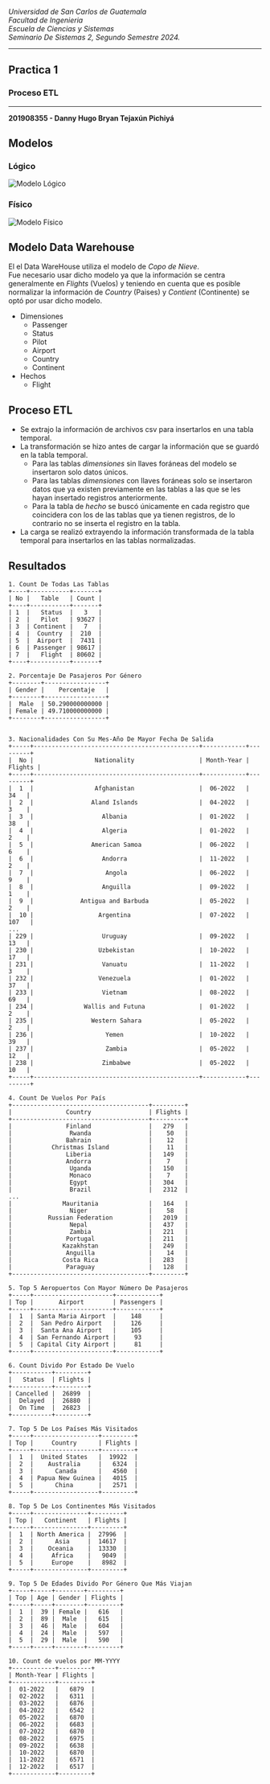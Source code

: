 *Universidad de San Carlos de Guatemala*  
*Facultad de Ingenieria*  
*Escuela de Ciencias y Sistemas*  
*Seminario De Sistemas 2, Segundo Semestre 2024.*  

___
## **Practica 1**
### **Proceso ETL**
___
**201908355 - Danny Hugo Bryan Tejaxún Pichiyá**

## Modelos
### Lógico
![Modelo Lógico](./Img/Logical.jpg)

### Físico
![Modelo Físico](./Img/Relational.jpg)

## Modelo Data Warehouse
El el Data WareHouse utiliza el modelo de *Copo de Nieve*.  
Fue necesario usar dicho modelo ya que la información se centra generalmente en *Flights* (Vuelos) y teniendo en cuenta que es posible normalizar la información de *Country* (Paises) y *Contient* (Continente) se optó por usar dicho modelo.

* Dimensiones
    * Passenger
    * Status
    * Pilot
    * Airport
    * Country
    * Continent
* Hechos
    * Flight

## Proceso ETL
* Se extrajo la información de archivos csv para insertarlos en una tabla temporal.  
* La transformación se hizo antes de cargar la información que se guardó en la tabla temporal.  
    * Para las tablas *dimensiones* sin llaves foráneas del modelo se insertaron solo datos únicos.
    * Para las tablas *dimensiones* con llaves foráneas solo se insertaron datos que ya existen previamente en las tablas a las que se les hayan insertado registros anteriormente.
    * Para la tabla de *hecho* se buscó únicamente en cada registro que coincidera con los de las tablas que ya tienen registros, de lo contrario no se inserta el registro en la tabla.  
* La carga se realizó extrayendo la información transformada de la tabla temporal para insertarlos en las tablas normalizadas.

## Resultados
```
1. Count De Todas Las Tablas
+----+-----------+-------+
| No |   Table   | Count |
+----+-----------+-------+
| 1  |   Status  |   3   |
| 2  |   Pilot   | 93627 |
| 3  | Continent |   7   |
| 4  |  Country  |  210  |
| 5  |  Airport  |  7431 |
| 6  | Passenger | 98617 |
| 7  |   Flight  | 80602 |
+----+-----------+-------+

2. Porcentaje De Pasajeros Por Género
+--------+-----------------+
| Gender |    Percentaje   |
+--------+-----------------+
|  Male  | 50.290000000000 |
| Female | 49.710000000000 |
+--------+-----------------+


3. Nacionalidades Con Su Mes-Año De Mayor Fecha De Salida
+-----+----------------------------------------------+------------+---------+
|  No |                 Nationality                  | Month-Year | Flights |
+-----+----------------------------------------------+------------+---------+
|  1  |                 Afghanistan                  |  06-2022   |    34   |
|  2  |                Aland Islands                 |  04-2022   |    3    |
|  3  |                   Albania                    |  01-2022   |    38   |
|  4  |                   Algeria                    |  01-2022   |    2    |
|  5  |                American Samoa                |  06-2022   |    6    |
|  6  |                   Andorra                    |  11-2022   |    2    |
|  7  |                    Angola                    |  06-2022   |    9    |
|  8  |                   Anguilla                   |  09-2022   |    1    |
|  9  |             Antigua and Barbuda              |  05-2022   |    2    |
|  10 |                  Argentina                   |  07-2022   |   107   |
...
| 229 |                   Uruguay                    |  09-2022   |    13   |
| 230 |                  Uzbekistan                  |  10-2022   |    17   |
| 231 |                   Vanuatu                    |  11-2022   |    3    |
| 232 |                  Venezuela                   |  01-2022   |    37   |
| 233 |                   Vietnam                    |  08-2022   |    69   |
| 234 |              Wallis and Futuna               |  01-2022   |    2    |
| 235 |                Western Sahara                |  05-2022   |    2    |
| 236 |                    Yemen                     |  10-2022   |    39   |
| 237 |                    Zambia                    |  05-2022   |    12   |
| 238 |                   Zimbabwe                   |  05-2022   |    10   |
+-----+----------------------------------------------+------------+---------+

4. Count De Vuelos Por País
+--------------------------------------+---------+
|               Country                | Flights |
+--------------------------------------+---------+
|               Finland                |   279   |
|                Rwanda                |    50   |
|               Bahrain                |    12   |
|           Christmas Island           |    11   |
|               Liberia                |   149   |
|               Andorra                |    7    |
|                Uganda                |   150   |
|                Monaco                |    7    |
|                Egypt                 |   304   |
|                Brazil                |   2312  |
...
|              Mauritania              |   164   |
|                Niger                 |    58   |
|          Russian Federation          |   2019  |
|                Nepal                 |   437   |
|                Zambia                |   221   |
|               Portugal               |   211   |
|              Kazakhstan              |   249   |
|               Anguilla               |    14   |
|              Costa Rica              |   283   |
|               Paraguay               |   128   |
+--------------------------------------+---------+

5. Top 5 Aeropuertos Con Mayor Número De Pasajeros
+-----+----------------------+------------+
| Top |       Airport        | Passengers |
+-----+----------------------+------------+
|  1  | Santa Maria Airport  |    148     |
|  2  |  San Pedro Airport   |    126     |
|  3  |  Santa Ana Airport   |    105     |
|  4  | San Fernando Airport |     93     |
|  5  | Capital City Airport |     81     |
+-----+----------------------+------------+

6. Count Divido Por Estado De Vuelo
+-----------+---------+
|   Status  | Flights |
+-----------+---------+
| Cancelled |  26899  |
|  Delayed  |  26880  |
|  On Time  |  26823  |
+-----------+---------+

7. Top 5 De Los Países Más Visitados
+-----+------------------+---------+
| Top |     Country      | Flights |
+-----+------------------+---------+
|  1  |  United States   |  19922  |
|  2  |    Australia     |   6324  |
|  3  |      Canada      |   4560  |
|  4  | Papua New Guinea |   4015  |
|  5  |      China       |   2571  |
+-----+------------------+---------+

8. Top 5 De Los Continentes Más Visitados
+-----+---------------+---------+
| Top |   Continent   | Flights |
+-----+---------------+---------+
|  1  | North America |  27996  |
|  2  |      Asia     |  14617  |
|  3  |    Oceania    |  13330  |
|  4  |     Africa    |   9049  |
|  5  |     Europe    |   8982  |
+-----+---------------+---------+

9. Top 5 De Edades Divido Por Género Que Más Viajan
+-----+-----+--------+---------+
| Top | Age | Gender | Flights |
+-----+-----+--------+---------+
|  1  |  39 | Female |   616   |
|  2  |  89 |  Male  |   615   |
|  3  |  46 |  Male  |   604   |
|  4  |  24 |  Male  |   597   |
|  5  |  29 |  Male  |   590   |
+-----+-----+--------+---------+

10. Count de vuelos por MM-YYYY
+------------+---------+
| Month-Year | Flights |
+------------+---------+
|  01-2022   |   6879  |
|  02-2022   |   6311  |
|  03-2022   |   6876  |
|  04-2022   |   6542  |
|  05-2022   |   6870  |
|  06-2022   |   6683  |
|  07-2022   |   6870  |
|  08-2022   |   6975  |
|  09-2022   |   6638  |
|  10-2022   |   6870  |
|  11-2022   |   6571  |
|  12-2022   |   6517  |
+------------+---------+
```